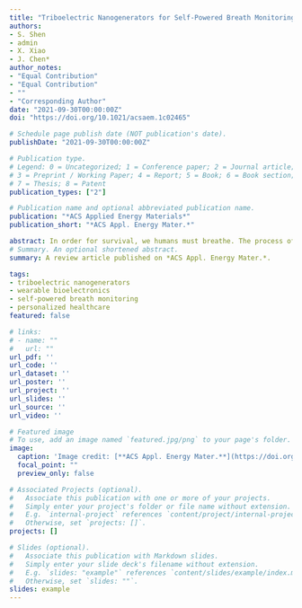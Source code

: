 ```yaml
---
title: "Triboelectric Nanogenerators for Self-Powered Breath Monitoring"
authors:
- S. Shen
- admin
- X. Xiao
- J. Chen*
author_notes:
- "Equal Contribution"
- "Equal Contribution"
- ""
- "Corresponding Author"
date: "2021-09-30T00:00:00Z"
doi: "https://doi.org/10.1021/acsaem.1c02465"

# Schedule page publish date (NOT publication's date).
publishDate: "2021-09-30T00:00:00Z"

# Publication type.
# Legend: 0 = Uncategorized; 1 = Conference paper; 2 = Journal article;
# 3 = Preprint / Working Paper; 4 = Report; 5 = Book; 6 = Book section;
# 7 = Thesis; 8 = Patent
publication_types: ["2"]

# Publication name and optional abbreviated publication name.
publication: "*ACS Applied Energy Materials*"
publication_short: "*ACS Appl. Energy Mater.*"

abstract: In order for survival, we humans must breathe. The process of breathing involves not only the exchange of oxygen and carbon dioxide but also the exhalation of chemical compounds that can reflect one’s physical health. Additionally, exhaled breath contains many physical properties that can be measured for physiological monitoring. Our ability to control breathing provides a strong foundation for the creation of breath monitoring devices; however, currently existing ones are impractical due to their low portability, need for batteries, difficulty in breath sample collection, and inability for continuous monitoring. One way of combating these issues is through the use of breath-based wearable bioelectronics involving triboelectric nanogenerators (TENGs), a rapidly developing technology that is capable of converting mechanical energy into electricity. Currently, wearable breath monitoring devices based on TENGs have been developed for chemical sensing of compounds that can be indicative of diseases including diabetes, physical sensing of breath patterns and volume, as well as using the breath as a power source for renewable energy. In this review, we provide an overview of the existing TENG-enabled wearable breath monitoring devices as well as a discussion on their future prospects.
# Summary. An optional shortened abstract.
summary: A review article published on *ACS Appl. Energy Mater.*.

tags:
- triboelectric nanogenerators 
- wearable bioelectronics 
- self-powered breath monitoring 
- personalized healthcare
featured: false

# links:
# - name: ""
#   url: ""
url_pdf: ''
url_code: ''
url_dataset: ''
url_poster: ''
url_project: ''
url_slides: ''
url_source: ''
url_video: ''

# Featured image
# To use, add an image named `featured.jpg/png` to your page's folder. 
image:
  caption: 'Image credit: [**ACS Appl. Energy Mater.**](https://doi.org/10.1021/acsaem.1c02465)'
  focal_point: ""
  preview_only: false

# Associated Projects (optional).
#   Associate this publication with one or more of your projects.
#   Simply enter your project's folder or file name without extension.
#   E.g. `internal-project` references `content/project/internal-project/index.md`.
#   Otherwise, set `projects: []`.
projects: []

# Slides (optional).
#   Associate this publication with Markdown slides.
#   Simply enter your slide deck's filename without extension.
#   E.g. `slides: "example"` references `content/slides/example/index.md`.
#   Otherwise, set `slides: ""`.
slides: example
---
```

